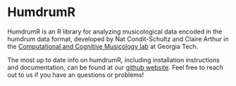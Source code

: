 # HumdrumR

HumdrumR is an R library for analyzing musicological data encoded in the humdrum data format, developed by Nat Condit-Schultz and Claire Arthur in the 
[Computational and Cognitive Musicology lab](https://ccml.gtcmt.gatech.edu) at Georgia Tech.

The most up to date info on humdrumR, including installation instructions and documentation, can be found at our [github website](https://computational-cognitive-musicology-lab.github.io/humdrumR/).
Feel free to reach out to us if you have an questions or problems!

